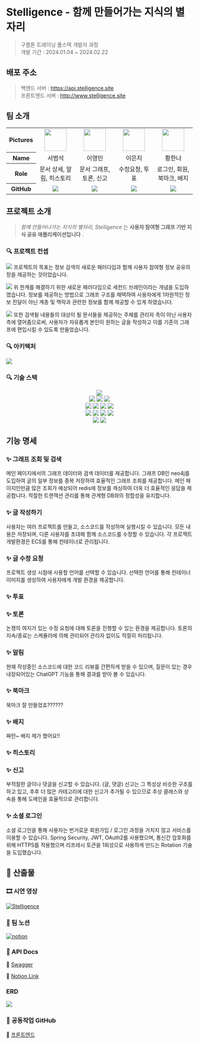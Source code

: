 <div align="left">

# Stelligence - 함께 만들어가는 지식의 별자리

> 구름톤 트레이닝 풀스택 개발자 과정 <br>
> 개발 기간 : 2024.01.04 ~ 2024.02.22

## 배포 주소
> 백엔드 서버 : https://api.stelligence.site<br>
> 프론트엔드 서버 : http://www.stelligence.site
> 
## 팀 소개

<table width="500" align="center">
<tbody>
<tr>
<th>Pictures</th>
<td width="100" align="center">
<a href="https://github.com/sbslc2000">
<img src="https://avatars.githubusercontent.com/u/60257970?v=4" width="60" height="60">
</a>
</td>
<td width="100" align="center">
<a href="https://github.com/youngandmini">
<img src="https://avatars.githubusercontent.com/u/80088671?v=4" width="60" height="60">
</a>
</td>
<td width="100" align="center">
<a href="https://github.com/eenzzi">
<img src="https://avatars.githubusercontent.com/u/142785172?v=4" width="60" height="60">
</a>
</td>
<td width="100" align="center">
<a href="https://github.com/Sooamazing">
<img src="https://avatars.githubusercontent.com/u/91259986?v=4" width="60" height="60">
</a>
</td>
</tr>
<tr>
<th>Name</th>
<td width="100" align="center">서범석</td>
<td width="100" align="center">이영민</td>
<td width="100" align="center">이은지</td>
<td width="100" align="center">황한나</td>

</tr>
<tr>
<th>Role</th>
<td width="150" align="center">
문서 상세, 알림, 히스토리<br>
</td>
<td width="150" align="center">
문서 그래프, 토론, 신고<br>
</td>
<td width="150" align="center">
수정요청, 투표
<br>
</td>
<td width="150" align="center">
로그인, 회원, 북마크, 배지
<br>
</td>
</tr>
<tr>
<th>GitHub</th>
<td width="100" align="center">
<a href="https://github.com/sbslc2000">
<img src="http://img.shields.io/badge/sbslc2000-green?style=social&logo=github"/>
</a>
</td>
<td width="100" align="center">
<a href="https://github.com/youngandmini">
<img src="http://img.shields.io/badge/youngandmini-green?style=social&logo=github"/>
</a>
</td>
<td width="100" align="center">
<a href="https://github.com/eenzzi">
<img src="http://img.shields.io/badge/eenzzi-green?style=social&logo=github"/>
</a>
</td>
<td width="100" align="center">
<a href="https://github.com/Sooamazing">
<img src="http://img.shields.io/badge/Sooamazing-green?style=social&logo=github"/>
</a>
</td>

</tr>
</tbody>
</table>

## 프로젝트 소개

> *함께 만들어나가는 지식의 별자리, Stelligence* 는 **사용자 참여형 그래프 기반 지식 공유 애플리케이션입니다** . 

### 🔍 프로젝트 컨셉

![](https://i.imgur.com/qCDGqQd.png)
프로젝트의 목표는 정보 검색의 새로운 패러다임과 함께 사용자 참여형 정보 공유의 장을 제공하는 것이었습니다.

![](https://i.imgur.com/tzjAPW6.png)
위 한계를 해결하기 위한 새로운 패러다임으로 세컨드 브레인이라는 개념을 도입하였습니다. 정보를 제공하는 방법으로 그래프 구조를 채택하여 사용자에게 1차원적인 정보 전달이 아닌 계층 및 맥락과 관련한 정보를 함께 제공할 수 있게 하였습니다.

![](https://i.imgur.com/muv6N2d.png)
또한 검색될 내용들의 대상이 될 문서들을 제공하는 주체를 관리자 측이 아닌 사용자 측에 열어줌으로써, 사용자가 자유롭게 본인이 원하는 글을 작성하고 이를 기존의 그래프에 편입시킬 수 있도록 만들었습니다.

### 🔍 아키텍처
![](https://i.imgur.com/Gvjz81H.png)

### 🔍 기술 스택

<div align="center">

<img src="https://img.shields.io/badge/java-007396?style=for-the-badge&logo=java&logoColor=white">
<br/>  
<img src="https://img.shields.io/badge/mysql-4479A1?style=for-the-badge&logo=mysql&logoColor=white">
<img src="https://img.shields.io/badge/neo4j-4581C3?style=for-the-badge&logo=neo4j&logoColor=white">
<img src="https://img.shields.io/badge/Redis-DC382D?style=for-the-badge&logo=redis&logoColor=white">
<br/>  
<img src="https://img.shields.io/badge/springboot-6DB33F?style=for-the-badge&logo=springboot&logoColor=white">
<img src="https://img.shields.io/badge/hibernate-59666C?style=for-the-badge&logo=hibernate&logoColor=white">
<img src="https://img.shields.io/badge/spring security-6DB33F?style=for-the-badge&logo=springsecurity&logoColor=white">
<img src="https://img.shields.io/badge/jwt-000000?style=for-the-badge&logo=JSONWebTokens&logoColor=white">
<br/>  
<img src="https://img.shields.io/badge/NGINX-009639?style=for-the-badge&logo=NGINX&logoColor=white">
<img src="https://img.shields.io/badge/Docker-2CA5E0?style=for-the-badge&logo=docker&logoColor=white">
<img src="https://img.shields.io/badge/Amazon RDS-527FFF?style=for-the-badge&logo=amazonrds&logoColor=white">
<img src="https://img.shields.io/badge/Amazon EC2-FF9900?style=for-the-badge&logo=amazonec2&logoColor=white">
<br/>   
<img src="https://img.shields.io/badge/Grafana-F2F4F9?style=for-the-badge&logo=grafana&logoColor=orange&labelColor=F2F4F9">
<img src="https://img.shields.io/badge/Prometheus-000000?style=for-the-badge&logo=prometheus&labelColor=000000">

</div>

## 기능 명세

### ✨ 그래프 조회 및 검색
메인 페이지에서의 그래프 데이터와 검색 데이터를 제공합니다. 그래프 DB인 neo4j를 도입하여 글의 일부 정보를 중복 저장하여 효율적인 그래프 조회를 제공합니다. 메인 페이지인만큼 많은 조회가 예상되어 redis에 정보를 캐싱하여 더욱 더 효율적인 응답을 제공합니다. 적절한 트랜잭션 관리를 통해 관계형 DB와의 정합성을 유지합니다.
### ✨ 글 작성하기
사용자는 여러 프로젝트를 만들고, 소스코드를 작성하며 실행시킬 수 있습니다. 모든 내용은 저장되며, 다른 사용자를 초대해 함께 소스코드를 수정할 수 있습니다. 각 프로젝트 개발환경은 ECS를 통해 컨테이너로 관리됩니다.
### ✨ 글 수정 요청
프로젝트 생성 시점에 사용할 언어를 선택할 수 있습니다. 선택한 언어를 통해 컨테이너 이미지를 생성하여 사용자에게 개발 환경을 제공합니다.
### ✨ 투표

### ✨ 토론
논쟁의 여지가 있는 수정 요청에 대해 토론을 진행할 수 있는 환경을 제공합니다. 토론의 지속/종료는 스케쥴러에 의해 관리되어 관리자 없이도 적절히 처리됩니다.
### ✨ 알림
현재 작성중인 소스코드에 대한 코드 리뷰를 간편하게 받을 수 있으며, 질문이 있는 경우 내장되어있는 ChatGPT 기능을 통해 결과를 받아 볼 수 있습니다.
### ✨ 북마크
북마크 잘 만들었죠??????
### ✨ 배지
쨔란~ 배지 제가 했어요!!
### ✨ 히스토리

### ✨ 신고
부적절한 글이나 댓글을 신고할 수 있습니다. (글, 댓글) 신고는 그 특성상 비슷한 구조를 하고 있고, 추후 더 많은 카테고리에 대한 신고가 추가될 수 있으므로 추상 클래스와 상속을 통해 도메인을 효율적으로 관리합니다.
### ✨ 소셜 로그인 
소셜 로그인을 통해 사용자는 번거로운 회원가입 / 로그인 과정을 거치지 않고 서비스를 이용할 수 있습니다. Spring Security, JWT, OAuth2를 사용했으며, 통신간 암호화를 위해 HTTPS를 적용했으며 리프레시 토큰을 1회성으로 사용하게 만드는 Rotation 기술을 도입했습니다.


## 🔗 산출물

### 🎞 시연 영상

[![Stelligence](https://i.ytimg.com/vi/qIK4Re_SwhQ/hqdefault.jpg?sqp=-oaymwEcCPYBEIoBSFXyq4qpAw4IARUAAIhCGAFwAcABBg==&rs=AOn4CLDWav8g9pOaiHyGf57LjT9tO86Dfg)](https://youtu.be/WGH8kCDN1cs?si=YFMu2SgmgugPdlop)

### 📝 팀 노션
<a href="https://www.notion.so/7-6ff5c3b7a51c4ba9b4201a804cd37b60"><img alt="notion" src ="https://img.shields.io/badge/notion-skyblue.svg?&style=for-the-badge&logo=notion&logoColor=black"/></a>

### 📌 API Docs
 🔗 [Swagger](https://api.stelligence.site/api-docs)
 
 🔗 [Notion Link](https://excited-cycle-902.notion.site/API-ec8902badd2147ae8bfcaf7223539427?pvs=4)

### ERD
![](https://i.imgur.com/ERvCjpP.png)

### 🤝 공동작업 GitHub

💫 [프론트엔드](https://github.com/Eagle-Strike-7/stelligence-frontend)

</div>
